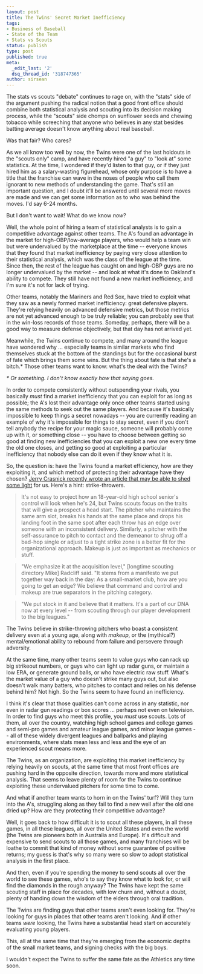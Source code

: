 ```yaml
---
layout: post
title: The Twins' Secret Market Inefficiency
tags:
- Business of Baseball
- State of the Team
- Stats vs Scouts
status: publish
type: post
published: true
meta:
  _edit_last: '2'
  dsq_thread_id: '318747365'
author: sirsean
---
```

The stats vs scouts "debate" continues to rage on, with the "stats" side of the argument pushing the radical notion that a good front office should combine both statistical analysis and scouting into its decision making process, while the "scouts" side chomps on sunflower seeds and chewing tobacco while screeching that anyone who believes in any stat besides batting average doesn't know anything about real baseball.

Was that fair? Who cares?

As we all know too well by now, the Twins were one of the last holdouts in the "scouts only" camp, and have recently hired "a guy" to "look at" some statistics. At the time, I wondered if they'd listen to that guy, or if they just hired him as a salary-wasting figurehead, whose only purpose is to have a title that the franchise can wave in the noses of people who call them ignorant to new methods of understanding the game. That's still an important question, and I doubt it'll be answered until several more moves are made and we can get some information as to who was behind the moves. I'd say 6-24 months.

But I don't want to wait! What do we know _now_?

Well, the whole point of hiring a team of statistical analysts is to gain a competitive advantage against other teams. The A's found an advantage in the market for high-OBP/low-average players, who would help a team win but were undervalued by the marketplace at the time -- everyone knows that they found that market inefficiency by paying very close attention to their statistical analysis, which was the class of the league at the time. Since then, the rest of the league has caught on and high-OBP guys are no longer undervalued by the market -- and look at what it's done to Oakland's ability to compete. They still have not found a new market inefficiency, and I'm sure it's not for lack of trying.

Other teams, notably the Mariners and Red Sox, have tried to exploit what they saw as a newly formed market inefficiency: great defensive players. They're relying heavily on advanced defensive metrics, but those metrics are not yet advanced enough to be truly reliable; you can probably see that in the win-loss records of those teams. Someday, perhaps, there will be a good way to measure defense objectively, but that day has not arrived yet.

Meanwhile, the Twins continue to compete, and many around the league have wondered why ... especially teams in similar markets who find themselves stuck at the bottom of the standings but for the occasional burst of fate which brings them some wins. But the thing about fate is that she's a bitch.* Those other teams want to know: what's the deal with the Twins?

_* Or something. I don't know exactly how that saying goes._

In order to compete consistently without outspending your rivals, you basically _must_ find a market inefficiency that you can exploit for as long as possible; the A's lost their advantage only once other teams started using the same methods to seek out the same players. And because it's basically impossible to keep things a secret nowadays -- you are currently reading an example of why it's impossible for things to stay secret, even if you don't tell anybody the recipe for your magic sauce, someone will probably come up with it, or something close -- you have to choose between getting so good at finding new inefficiencies that you can exploit a new one every time the old one closes, and getting so good at exploiting a particular inefficiency that nobody else can do it even if they know what it is.

So, the question is: have the Twins found a market efficiency, how are they exploiting it, and which method of protecting their advantage have they chosen? [Jerry Crasnick recently wrote an article that may be able to shed some light](http://sports.espn.go.com/mlb/columns/story?columnist=crasnick_jerry&id=5195322) for us. Here's a hint: strike-throwers.

> It's not easy to project how an 18-year-old high school senior's control will look when he's 24, but Twins scouts focus on the traits that will give a prospect a head start. The pitcher who maintains the same arm slot, breaks his hands at the same place and drops his landing foot in the same spot after each throw has an edge over someone with an inconsistent delivery. Similarly, a pitcher with the self-assurance to pitch to contact and the demeanor to shrug off a bad-hop single or adjust to a tight strike zone is a better fit for the organizational approach. Makeup is just as important as mechanics or stuff.

> "We emphasize it at the acquisition level," [longtime scouting directory Mike] Radcliff said. "It stems from a manifesto we put together way back in the day: As a small-market club, how are you going to get an edge? We believe that command and control and makeup are true separators in the pitching category.

> "We put stock in it and believe that it matters. It's a part of our DNA now at every level -- from scouting through our player development to the big leagues."

The Twins believe in strike-throwing pitchers who boast a consistent delivery even at a young age, along with _makeup_, or the (mythical?) mental/emotional ability to rebound from failure and persevere through adversity.

At the same time, many other teams seem to value guys who can rack up big strikeout numbers, or guys who can light up radar guns, or maintain a low ERA, or generate ground balls, or who have electric raw stuff. What's the market value of a guy who doesn't strike many guys out, but also doesn't walk many batters, who pitches to contact and relies on his defense behind him? Not high. So the Twins seem to have found an inefficiency.

I think it's clear that those qualities can't come across in any statistic, nor even in radar gun readings or box scores ... perhaps not even on television. In order to find guys who meet this profile, you _must_ use scouts. Lots of them, all over the country, watching high school games and college games and semi-pro games and amateur league games, and minor league games -- all of these widely divergent leagues and ballparks and playing environments, where stats mean less and less and the eye of an experienced scout means more.

The Twins, as an organization, are exploiting this market inefficiency by relying heavily on scouts, at the same time that most front offices are pushing hard in the opposite direction, towards more and more statistical analysis. That seems to leave plenty of room for the Twins to continue exploiting these undervalued pitchers for some time to come.

And what if another team wants to horn in on the Twins' turf? Will they turn into the A's, struggling along as they fail to find a new well after the old one dried up? How are they protecting their competitive advantage?

Well, it goes back to how difficult it is to scout all these players, in all these games, in all these leagues, all over the United States and even the world (the Twins are pioneers both in Australia and Europe). It's difficult and expensive to send scouts to all those games, and many franchises will be loathe to commit that kind of money without some guarantee of positive returns; my guess is that's why so many were so slow to adopt statistical analysis in the first place.

And then, even if you're spending the money to send scouts all over the world to see these games, who's to say they know what to look for, or will find the diamonds in the rough anyway? The Twins have kept the same scouting staff in place for decades, with low churn and, without a doubt, plenty of handing down the wisdom of the elders through oral tradition.

The Twins are finding guys that other teams aren't even looking for. They're looking for guys in places that other teams aren't looking. And if other teams _were_ looking, the Twins have a substantial head start on accurately evaluating young players.

This, all at the same time that they're emerging from the economic depths of the small market teams, and signing checks with the big boys.

I wouldn't expect the Twins to suffer the same fate as the Athletics any time soon.
